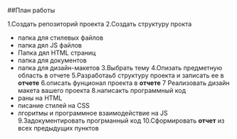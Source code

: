 ##План работы


1.Создать репозиторий проекта
2.Создать структуру прокта
  * папка для стилевых файлов 
  * папка дял JS файлов
  * Папка дял HTML страниц 
  * папка для документов 
  * папка для дизайн-макетов
3.Выбрать тему
4.Опизать предметную область в отчете 
5.Разработаьб структуру проекта и записать ее в **отчете**
6.описать фунционал проекта в **отчете**
7 Реализовать дизайн макета вашего проекта
8.написакть программный код
 * раны на HTML
 * писание стилей на CSS
 * лгоритмы и программное взаимодействие на JS
9.Задокументировать прогрманный код
10.Сформировать **отчет** из всех предыдущих пунктов
